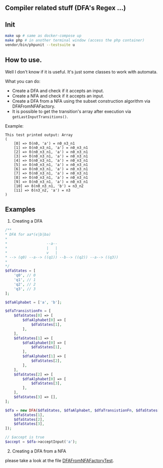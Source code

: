 ## Compiler related stuff (DFA's Regex ...)

## Init

```sh
make up # same as docker-compose up
make php # in another terminal window (access the php container)
vendor/bin/phpunit --testsuite u
```

## How to use.

Well I don't know if it is useful. It's just some classes to work with automata.

What you can do:

- Create a DFA and check if it accepts an input.
- Create a NFA and check if it accepts an input.
- Create a DFA from a NFA using the subset construction algorithm via DFAFromNFAFactory.
- It is possible to get the transition's array after execution via `getLastInputTransitions()`.

Example:

```
This test printed output: Array
(
    [0] => δ(n0, 'a') = n0_n3_n1
    [1] => δ(n0_n3_n1, 'a') = n0_n3_n1
    [2] => δ(n0_n3_n1, 'a') = n0_n3_n1
    [3] => δ(n0_n3_n1, 'a') = n0_n3_n1
    [4] => δ(n0_n3_n1, 'a') = n0_n3_n1
    [5] => δ(n0_n3_n1, 'a') = n0_n3_n1
    [6] => δ(n0_n3_n1, 'a') = n0_n3_n1
    [7] => δ(n0_n3_n1, 'a') = n0_n3_n1
    [8] => δ(n0_n3_n1, 'a') = n0_n3_n1
    [9] => δ(n0_n3_n1, 'a') = n0_n3_n1
    [10] => δ(n0_n3_n1, 'b') = n3_n2
    [11] => δ(n3_n2, 'a') = n3
)
```

## Examples

1. Creating a DFA

```php
/**
* DFA for aa*(ϵ|b|ba)
*
*                  --a--
*                  |   |
*                  v   |
* --> (q0) --a--> ((q1)) --b--> ((q2)) --a--> ((q3))
*
*/
$dfaStates = [
    'q0', // 0
    'q1', // 1
    'q2', // 2
    'q3', // 3
];

$dfaAlphabet = ['a', 'b'];

$dfaTransistionFn = [
    $dfaStates[0] => [
        $dfaAlphabet[0] => [
            $dfaStates[1],
        ],
    ],
    $dfaStates[1] => [
        $dfaAlphabet[0] => [
            $dfaStates[1],
        ],
        $dfaAlphabet[1] => [
            $dfaStates[2],
        ],
    ],
    $dfaStates[2] => [
        $dfaAlphabet[0] => [
            $dfaStates[3],
        ],
    ],
    $dfaStates[3] => [],
];

$dfa = new DFA($dfaStates, $dfaAlphabet, $dfaTransistionFn, $dfaStates[0], [
    $dfaStates[1],
    $dfaStates[2],
    $dfaStates[3],
]);

// $accept is true
$accept = $dfa->acceptInput('a');
```

2. Creating a DFA from a NFA

please take a look at the file [DFAFromNFAFactoryTest](tests/DFAFromNFAFactoryTest.php).